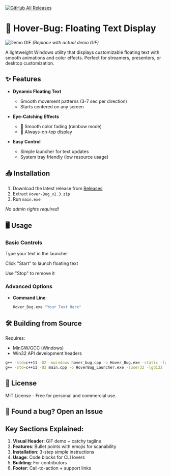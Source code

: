 [![GitHub All Releases](https://img.shields.io/github/downloads/saahen-sriyan-mishra/Hover-Bug/total?label=Total%20Downloads)](https://github.com/saahen-sriyan-mishra/Hover-Bug/releases)


# 🚀 Hover-Bug: Floating Text Display

![Demo GIF](https://media.giphy.com/media/v1.Y2lkPTc5MGI3NjAxc2R1b2Z2N3h4eWZ6Z3I1Z2VjZGN6bmR6bG0yY2NqZzZzY3B6eSZlcD12MV9pbnRlcm5hbF9naWZfYnlfaWQmY3Q9Zw/example.gif) *(Replace with actual demo GIF)*

A lightweight Windows utility that displays customizable floating text with smooth animations and color effects. Perfect for streamers, presenters, or desktop customization.

## ✨ Features

- **Dynamic Floating Text**  
  - Smooth movement patterns (3-7 sec per direction)  
  - Starts centered on any screen  

- **Eye-Catching Effects**  
  - 🌈 Smooth color fading (rainbow mode)  
  - 🎯 Always-on-top display  

- **Easy Control**  
  - Simple launcher for text updates  
  - System tray friendly (low resource usage)  

## 📥 Installation

1. Download the latest release from [Releases](https://github.com/yourname/HoverBug/releases)
2. Extract `Hover-Bug_v2.3.zip`
3. Run `main.exe`

*No admin rights required!*

## 🖥️ Usage

### Basic Controls

Type your text in the launcher

Click "Start" to launch floating text

Use "Stop" to remove it


### Advanced Options
- **Command Line**:  
  ```bash
  Hover_Bug.exe "Your Text Here"
  ```

## 🛠️ Building from Source

Requires:

- MinGW/GCC (Windows)
- Win32 API development headers
```bash
g++ -std=c++11 -O2 -mwindows hover_bug.cpp -o Hover_Bug.exe -static -lgdi32 -lwinmm
g++ -std=c++11 -O2 main.cpp -o HoverBug_Launcher.exe -luser32 -lgdi32
```

## 📜 License
MIT License - Free for personal and commercial use.



## 🐞 Found a bug? Open an Issue

## Key Sections Explained:
1. **Visual Header**: GIF demo + catchy tagline
2. **Features**: Bullet points with emojis for scanability
3. **Installation**: 3-step simple instructions
4. **Usage**: Code blocks for CLI lovers
5. **Building**: For contributors
6. **Footer**: Call-to-action + support links


  
